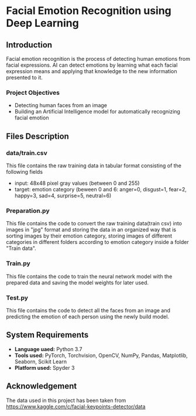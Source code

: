 # Facial Emotion Recognition using Deep Learning
## Introduction
Facial emotion recognition is the process of detecting human emotions from facial expressions. 
AI can detect emotions by learning what each facial expression means and applying that knowledge to the new information presented to it. 
### Project Objectives 
- Detecting human faces from an image
- Building an Artificial Intelligence model for automatically recognizing facial emotion 
## Files Description
### data/train.csv
This file contains the raw training data in tabular format consisting of the following fields 
- input: 48x48 pixel gray values (between 0 and 255)
- target: emotion category (beween 0 and 6: anger=0, disgust=1, fear=2, happy=3, sad=4, surprise=5, neutral=6)
### Preparation.py 
This file contains the code to convert the raw training data(train csv) into images in "jpg" format and storing the data in an organized way that is sorting images by their emotion category, storing images of different categories in different folders according to emotion category inside a folder "Train data".
### Train.py
This file contains the code to train the neural network model with the prepared data and saving the model weights for later used. 
### Test.py
This file contains the code to detect all the faces from an image and predicting the emotion of each person using the newly build model.
## System Requirements
- **Language uaed:** Python 3.7
- **Tools used:** PyTorch, Torchvision, OpenCV, NumPy, Pandas, Matplotlib, Seaborn, Scikit Learn 
- **Platform used:** Spyder 3
## Acknowledgement 
The data used in this project has been taken from https://www.kaggle.com/c/facial-keypoints-detector/data
